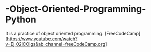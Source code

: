 # -Object-Oriented-Programming-Python
It is a practice of object oriented programming. 
[FreeCodeCamp][https://www.youtube.com/watch?v=Ej_02ICOIgs&ab_channel=freeCodeCamp.org]
